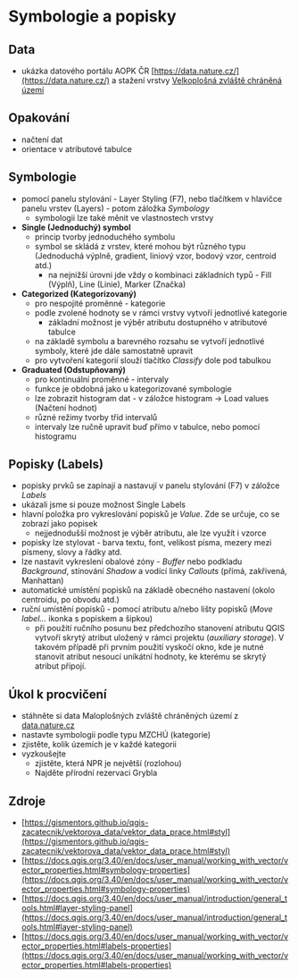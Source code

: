 # Symbologie a popisky 

## Data
- ukázka datového portálu AOPK ČR [https://data.nature.cz/](https://data.nature.cz/) a stažení vrstvy [Velkoplošná zvláště chráněná území](https://data.nature.cz/ds/3)

## Opakování
- načtení dat
- orientace v atributové tabulce

## Symbologie

- pomocí panelu stylování - Layer Styling (F7), nebo tlačítkem v hlavičce panelu vrstev (Layers) - potom záložka *Symbology*
  - symbologii lze také měnit ve vlastnostech vrstvy
- **Single (Jednoduchý) symbol**
  - princip tvorby jednoduchého symbolu
  - symbol se skládá z vrstev, které mohou být různého typu (Jednoduchá výplně, gradient, liniový vzor, bodový vzor, centroid atd.)
    - na nejnižší úrovni jde vždy o kombinaci základních typů - Fill (Výplň), Line (Linie), Marker (Značka)
- **Categorized (Kategorizovaný)**
  - pro nespojité proměnné - kategorie
  - podle zvolené hodnoty se v rámci vrstvy vytvoří jednotlivé kategorie
    - základní možnost je výběr atributu dostupného v atributové tabulce
  - na základě symbolu a barevného rozsahu se vytvoří jednotlivé symboly, které jde dále samostatně upravit
  - pro vytvoření kategorií slouží tlačítko *Classify* dole pod tabulkou
- **Graduated (Odstupňovaný)**
  - pro kontinuální proměnné - intervaly
  - funkce je obdobná jako u kategorizované symbologie
  - lze zobrazit histogram dat - v záložce histogram -> Load values (Načtení hodnot)
  - různé režimy tvorby tříd intervalů
  - intervaly lze ručně upravit buď přímo v tabulce, nebo pomocí histogramu

## Popisky (Labels)

- popisky prvků se zapínají a nastavují v panelu stylování (F7) v záložce *Labels*
- ukázali jsme si pouze možnost Single Labels
- hlavní položka pro vykreslování popisků je *Value*. Zde se určuje, co se zobrazí jako popisek
  - nejjednodušší možnost je výběr atributu, ale lze využít i vzorce
- popisky lze stylovat - barva textu, font, velikost písma, mezery mezi písmeny, slovy a řádky atd.
- lze nastavit vykreslení obalové zóny - *Buffer* nebo podkladu *Background*, stínování *Shadow* a vodící linky *Callouts* (přímá, zakřivená, Manhattan)
- automatické umístění popisků na základě obecného nastavení (okolo centroidu, po obvodu atd.)
- ruční umístění popisků - pomocí atributu a/nebo lišty popisků (*Move label...* ikonka s popiskem a šipkou)
  - při použití ručního posunu bez předchozího stanovení atributu QGIS vytvoří skrytý atribut uložený v rámci projektu (*auxiliary storage*). V takovém případě při prvním použití vyskočí okno, kde je nutné stanovit atribut nesoucí unikátní hodnoty, ke kterému se skrytý atribut připojí.

## Úkol k procvičení

- stáhněte si data Maloplošných zvláště chráněných území z [data.nature.cz](https://data.nature.cz/)
- nastavte symbologii podle typu MZCHÚ (kategorie)
- zjistěte, kolik územích je v každé kategorii
- vyzkoušejte
  - zjistěte, která NPR je největší (rozlohou)
  - Najděte přírodní rezervaci Grybla


## Zdroje
- [https://gismentors.github.io/qgis-zacatecnik/vektorova_data/vektor_data_prace.html#styl](https://gismentors.github.io/qgis-zacatecnik/vektorova_data/vektor_data_prace.html#styl)
- [https://docs.qgis.org/3.40/en/docs/user_manual/working_with_vector/vector_properties.html#symbology-properties](https://docs.qgis.org/3.40/en/docs/user_manual/working_with_vector/vector_properties.html#symbology-properties)
- [https://docs.qgis.org/3.40/en/docs/user_manual/introduction/general_tools.html#layer-styling-panel](https://docs.qgis.org/3.40/en/docs/user_manual/introduction/general_tools.html#layer-styling-panel)
- [https://docs.qgis.org/3.40/en/docs/user_manual/working_with_vector/vector_properties.html#labels-properties](https://docs.qgis.org/3.40/en/docs/user_manual/working_with_vector/vector_properties.html#labels-properties)